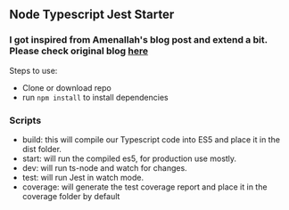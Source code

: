 ## Node Typescript Jest Starter

### I got inspired from Amenallah's blog post and extend a bit. Please check original blog [here](http://amenallah.com/node-js-typescript-jest-starter/)

Steps to use:
- Clone or download repo
- run `npm install` to install dependencies

### Scripts
- build: this will compile our Typescript code into ES5 and place it in the dist folder.
- start: will run the compiled es5, for production use mostly.
- dev: will run ts-node and watch for changes.
- test: will run Jest in watch mode.
- coverage: will generate the test coverage report and place it in the coverage folder by default
